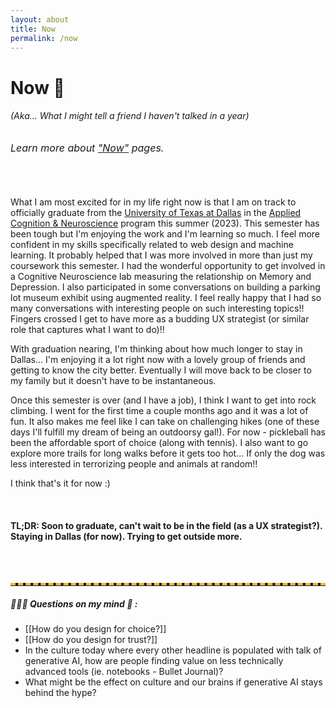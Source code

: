```yaml
---
layout: about
title: Now
permalink: /now
---
```



# Now 🥂

###### (Aka... What I might tell a friend I haven't talked in a year)
<h6 style="font-size: 16px"> Learn more about <a href="https://nownownow.com/about"> "Now"</a> pages.</h6>

<br>

What I am most excited for in my life right now is that I am on track to officially graduate from the [University of Texas at Dallas](https://www.utdallas.edu) in the [Applied Cognition & Neuroscience](https://bbs.utdallas.edu/departments/neuroscience/graduate-programs/applied-cognition-and-neuroscience-ms) program this summer (2023). This semester has been tough but I'm enjoying the work and I'm learning so much. I feel more confident in my skills specifically related to web design and machine learning. It probably helped that I was more involved in more than just my coursework this semester. I had the wonderful opportunity to get involved in a Cognitive Neuroscience lab measuring the relationship on Memory and Depression. I also participated in some conversations on building a parking lot museum exhibit using augmented reality. I feel really happy that I had so many conversations with interesting people on such interesting topics!! Fingers crossed I get to have more as a budding UX strategist (or similar role that captures what I want to do)!! 

With graduation nearing, I'm thinking about how much longer to stay in Dallas... I'm enjoying it a lot right now with a lovely group of friends and getting to know the city better. Eventually I will move back to be closer to my family but it doesn't have to be instantaneous. 

Once this semester is over (and I have a job), I think I want to get into rock climbing. I went for the first time a couple months ago and it was a lot of fun. It also makes me feel like I can take on challenging hikes (one of these days I'll fulfill my dream of being an outdoorsy gal!). For now - pickleball has been the affordable sport of choice (along with tennis). I also want to go explore more trails for long walks before it gets too hot... If only the dog was less interested in terrorizing people and animals at random!! 

I think that's it for now :) 

<br>

#### TL;DR: Soon to graduate, can't wait to be in the field (as a UX strategist?). Staying in Dallas (for now). Trying to get outside more.  

<br>
<br>

<hr style="border-top: 4px dashed #ffb43c;">

##### 🙋🏽‍♀️ Questions on my mind 🤔 : 
- [[How do you design for choice?]]
- [[How do you design for trust?]]
- In the culture today where every other headline is populated with talk of generative AI, how are people finding value on less technically advanced tools (ie. notebooks - Bullet Journal)?
- What might be the effect on culture and our brains if generative AI stays behind the hype? 




<br><br>





